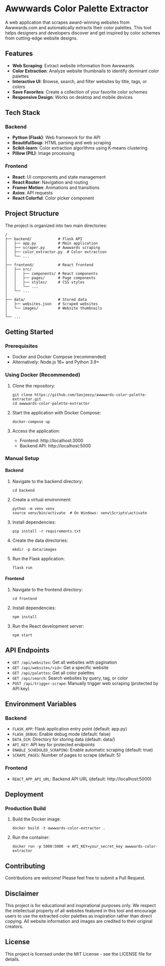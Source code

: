 # Awwwards Color Palette Extractor

A web application that scrapes award-winning websites from Awwwards.com and automatically extracts their color palettes. This tool helps designers and developers discover and get inspired by color schemes from cutting-edge website designs.

## Features

- **Web Scraping**: Extract website information from Awwwards
- **Color Extraction**: Analyze website thumbnails to identify dominant color palettes
- **Interactive UI**: Browse, search, and filter websites by title, tags, or colors
- **Save Favorites**: Create a collection of your favorite color schemes
- **Responsive Design**: Works on desktop and mobile devices

## Tech Stack

### Backend
- **Python (Flask)**: Web framework for the API
- **BeautifulSoup**: HTML parsing and web scraping
- **Scikit-learn**: Color extraction algorithms using K-means clustering
- **Pillow (PIL)**: Image processing

### Frontend
- **React**: UI components and state management
- **React Router**: Navigation and routing
- **Framer Motion**: Animations and transitions
- **Axios**: API requests
- **React Colorful**: Color picker component

## Project Structure

The project is organized into two main directories:

```
/
├── backend/            # Flask API
│   ├── app.py          # Main application
│   ├── scraper.py      # Awwwards scraping
│   ├── color_extractor.py  # Color extraction
│   └── ...
│
├── frontend/           # React frontend
│   ├── src/
│   │   ├── components/ # React components
│   │   ├── pages/      # Page components
│   │   ├── styles/     # CSS styles
│   │   └── ...
│   └── ...
│
├── data/               # Stored data
│   ├── websites.json   # Scraped websites
│   └── images/         # Website thumbnails
│
└── ...
```

## Getting Started

### Prerequisites

- Docker and Docker Compose (recommended)
- Alternatively: Node.js 16+ and Python 3.9+

### Using Docker (Recommended)

1. Clone the repository:
   ```
   git clone https://github.com/Sanjeezy/awwwards-color-palette-extractor.git
   cd awwwards-color-palette-extractor
   ```

2. Start the application with Docker Compose:
   ```
   docker-compose up
   ```

3. Access the application:
   - Frontend: http://localhost:3000
   - Backend API: http://localhost:5000

### Manual Setup

#### Backend

1. Navigate to the backend directory:
   ```
   cd backend
   ```

2. Create a virtual environment:
   ```
   python -m venv venv
   source venv/bin/activate  # On Windows: venv\Scripts\activate
   ```

3. Install dependencies:
   ```
   pip install -r requirements.txt
   ```

4. Create the data directories:
   ```
   mkdir -p data/images
   ```

5. Run the Flask application:
   ```
   flask run
   ```

#### Frontend

1. Navigate to the frontend directory:
   ```
   cd frontend
   ```

2. Install dependencies:
   ```
   npm install
   ```

3. Run the React development server:
   ```
   npm start
   ```

## API Endpoints

- `GET /api/websites`: Get all websites with pagination
- `GET /api/websites/<id>`: Get a specific website
- `GET /api/palettes`: Get all color palettes
- `GET /api/search`: Search websites by query, tag, or color
- `POST /api/trigger-scrape`: Manually trigger web scraping (protected by API key)

## Environment Variables

### Backend

- `FLASK_APP`: Flask application entry point (default: app.py)
- `FLASK_DEBUG`: Enable debug mode (default: false)
- `DATA_DIR`: Directory for storing data (default: data/)
- `API_KEY`: API key for protected endpoints
- `ENABLE_SCHEDULED_SCRAPING`: Enable automatic scraping (default: true)
- `SCRAPE_PAGES`: Number of pages to scrape (default: 5)

### Frontend

- `REACT_APP_API_URL`: Backend API URL (default: http://localhost:5000)

## Deployment

### Production Build

1. Build the Docker image:
   ```
   docker build -t awwwards-color-extractor .
   ```

2. Run the container:
   ```
   docker run -p 5000:5000 -e API_KEY=your_secret_key awwwards-color-extractor
   ```

## Contributing

Contributions are welcome! Please feel free to submit a Pull Request.

## Disclaimer

This project is for educational and inspirational purposes only. We respect the intellectual property of all websites featured in this tool and encourage users to use the extracted color palettes as inspiration rather than direct copying. All website information and images are credited to their original creators.

## License

This project is licensed under the MIT License - see the LICENSE file for details.
